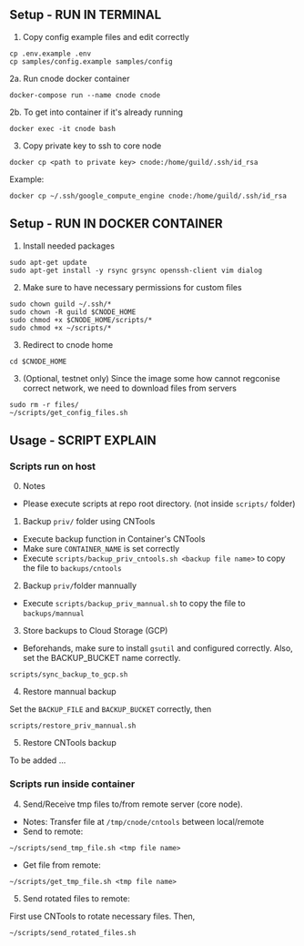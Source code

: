 ## Setup - RUN IN TERMINAL

1. Copy config example files and edit correctly
```
cp .env.example .env
cp samples/config.example samples/config
```

2a. Run cnode docker container
```
docker-compose run --name cnode cnode
```

2b. To get into container if it's already running
```
docker exec -it cnode bash
```

3. Copy private key to ssh to core node
```
docker cp <path to private key> cnode:/home/guild/.ssh/id_rsa
``` 

Example: 
```
docker cp ~/.ssh/google_compute_engine cnode:/home/guild/.ssh/id_rsa
```


## Setup - RUN IN DOCKER CONTAINER

1. Install needed packages
```
sudo apt-get update
sudo apt-get install -y rsync grsync openssh-client vim dialog
```

2. Make sure to have necessary permissions for custom files
```
sudo chown guild ~/.ssh/*
sudo chown -R guild $CNODE_HOME
sudo chmod +x $CNODE_HOME/scripts/*
sudo chmod +x ~/scripts/*
```

3. Redirect to cnode home
```
cd $CNODE_HOME
```

3. (Optional, testnet only) Since the image some how cannot regconise correct network, we need to download files from servers
```
sudo rm -r files/
~/scripts/get_config_files.sh
```

## Usage - SCRIPT EXPLAIN

### Scripts run on host

0. Notes
  - Please execute scripts at repo root directory. (not inside `scripts/` folder)

1. Backup `priv/` folder using CNTools
  - Execute backup function in Container's CNTools
  - Make sure `CONTAINER_NAME` is set correctly
  - Execute `scripts/backup_priv_cntools.sh <backup file name>` to copy the file to `backups/cntools` 

2. Backup `priv/`folder mannually
  - Execute `scripts/backup_priv_mannual.sh` to copy the file to `backups/mannual`  

3. Store backups to Cloud Storage (GCP)

  - Beforehands, make sure to install `gsutil` and configured correctly. Also, set the BACKUP_BUCKET name correctly.

```
scripts/sync_backup_to_gcp.sh
```

4. Restore mannual backup

Set the `BACKUP_FILE` and `BACKUP_BUCKET` correctly, then
```
scripts/restore_priv_mannual.sh
```

5. Restore CNTools backup

To be added ...

### Scripts run inside container

4. Send/Receive tmp files to/from remote server (core node).

  - Notes: Transfer file at `/tmp/cnode/cntools` between local/remote
  - Send to remote:
```
~/scripts/send_tmp_file.sh <tmp file name>
```

  - Get file from remote:
```
~/scripts/get_tmp_file.sh <tmp file name>
```

5. Send rotated files to remote:

First use CNTools to rotate necessary files. Then,
```
~/scripts/send_rotated_files.sh
```

